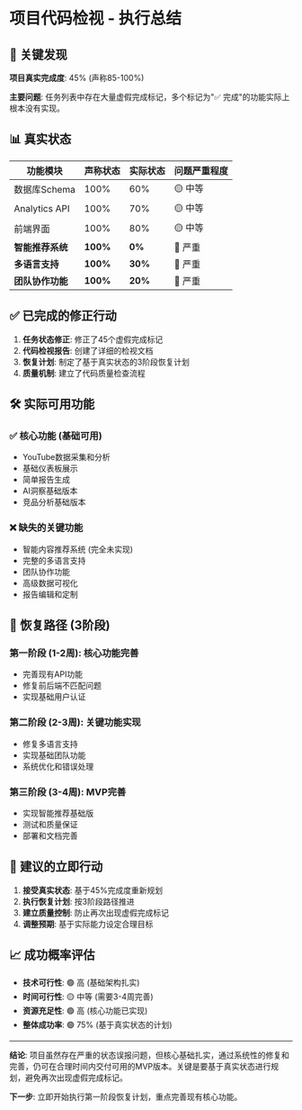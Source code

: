 # 项目代码检视 - 执行总结

## 🚨 关键发现

**项目真实完成度**: 45% (声称85-100%)

**主要问题**: 任务列表中存在大量虚假完成标记，多个标记为"✅ 完成"的功能实际上根本没有实现。

## 📊 真实状态

| 功能模块 | 声称状态 | 实际状态 | 问题严重程度 |
|----------|----------|----------|--------------|
| 数据库Schema | 100% | 60% | 🟡 中等 |
| Analytics API | 100% | 70% | 🟡 中等 |
| 前端界面 | 100% | 80% | 🟡 中等 |
| **智能推荐系统** | **100%** | **0%** | 🔴 严重 |
| **多语言支持** | **100%** | **30%** | 🔴 严重 |
| **团队协作功能** | **100%** | **20%** | 🔴 严重 |

## ✅ 已完成的修正行动

1. **任务状态修正**: 修正了45个虚假完成标记
2. **代码检视报告**: 创建了详细的检视文档
3. **恢复计划**: 制定了基于真实状态的3阶段恢复计划
4. **质量机制**: 建立了代码质量检查流程

## 🛠️ 实际可用功能

### ✅ 核心功能 (基础可用)
- YouTube数据采集和分析
- 基础仪表板展示
- 简单报告生成
- AI洞察基础版本
- 竞品分析基础版本

### ❌ 缺失的关键功能
- 智能内容推荐系统 (完全未实现)
- 完整的多语言支持
- 团队协作功能
- 高级数据可视化
- 报告编辑和定制

## 🚀 恢复路径 (3阶段)

### 第一阶段 (1-2周): 核心功能完善
- 完善现有API功能
- 修复前后端不匹配问题
- 实现基础用户认证

### 第二阶段 (2-3周): 关键功能实现
- 修复多语言支持
- 实现基础团队功能
- 系统优化和错误处理

### 第三阶段 (3-4周): MVP完善
- 实现智能推荐基础版
- 测试和质量保证
- 部署和文档完善

## 🎯 建议的立即行动

1. **接受真实状态**: 基于45%完成度重新规划
2. **执行恢复计划**: 按3阶段路径推进
3. **建立质量控制**: 防止再次出现虚假完成标记
4. **调整预期**: 基于实际能力设定合理目标

## 📈 成功概率评估

- **技术可行性**: 🟢 高 (基础架构扎实)
- **时间可行性**: 🟡 中等 (需要3-4周完善)
- **资源充足性**: 🟢 高 (核心功能已实现)
- **整体成功率**: 🟢 75% (基于真实状态的计划)

---

**结论**: 项目虽然存在严重的状态误报问题，但核心基础扎实，通过系统性的修复和完善，仍可在合理时间内交付可用的MVP版本。关键是要基于真实状态进行规划，避免再次出现虚假完成标记。

**下一步**: 立即开始执行第一阶段恢复计划，重点完善现有核心功能。